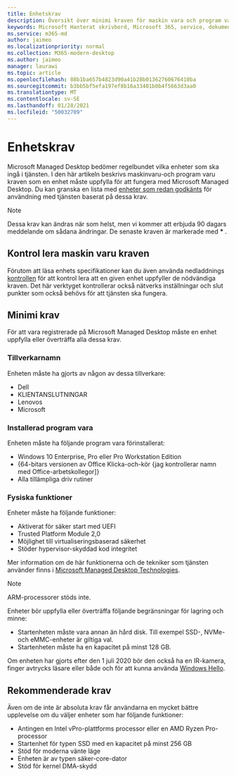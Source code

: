 ```yaml
---
title: Enhetskrav
description: Översikt över minimi kraven för maskin vara och program vara för enheter för att fungera med Microsoft Managed Desktop
keywords: Microsoft Hanterat skrivbord, Microsoft 365, service, dokumentation
ms.service: m365-md
author: jaimeo
ms.localizationpriority: normal
ms.collection: M365-modern-desktop
ms.author: jaimeo
manager: laurawi
ms.topic: article
ms.openlocfilehash: 88b1ba657b4823d90a41b28b01362760676410ba
ms.sourcegitcommit: b3bb5bf5efa197ef8b16a33401b0b4f5663d3aa0
ms.translationtype: MT
ms.contentlocale: sv-SE
ms.lasthandoff: 01/28/2021
ms.locfileid: "50032709"
---
```

# <a name="device-requirements"></a>Enhetskrav

Microsoft Managed Desktop bedömer regelbundet vilka enheter som ska ingå i tjänsten. I den här artikeln beskrivs maskinvaru-och program varu kraven som en enhet måste uppfylla för att fungera med Microsoft Managed Desktop. Du kan granska en lista med [enheter som redan godkänts](device-list.md) för användning med tjänsten baserat på dessa krav.

> [!NOTE]
> Dessa krav kan ändras när som helst, men vi kommer att erbjuda 90 dagars meddelande om sådana ändringar. De senaste kraven är markerade med **\*** . 

## <a name="check-hardware-requirements"></a>Kontrol lera maskin varu kraven

Förutom att läsa enhets specifikationer kan du även använda nedladdnings [kontrollen](../get-ready/readiness-assessment-downloadable.md) för att kontrol lera att en given enhet uppfyller de nödvändiga kraven. Det här verktyget kontrollerar också nätverks inställningar och slut punkter som också behövs för att tjänsten ska fungera.

## <a name="minimum-requirements"></a>Minimi krav

För att vara registrerade på Microsoft Managed Desktop måste en enhet uppfylla eller överträffa alla dessa krav.

### <a name="manufacturer"></a>Tillverkarnamn

Enheten måste ha gjorts av någon av dessa tillverkare:

- Dell
- KLIENTANSLUTNINGAR
- Lenovos
- Microsoft


### <a name="installed-software"></a>Installerad program vara

Enheten måste ha följande program vara förinstallerat:

- Windows 10 Enterprise, Pro eller Pro Workstation Edition
- {64-bitars versionen av Office Klicka-och-kör {jag kontrollerar namn med Office-arbetskollegor]}
- Alla tillämpliga driv rutiner


### <a name="physical-features"></a>Fysiska funktioner

Enheter måste ha följande funktioner:

- Aktiverat för säker start med UEFI 
- Trusted Platform Module 2,0 
- Möjlighet till virtualiseringsbaserad säkerhet 
- Stöder hypervisor-skyddad kod integritet 

Mer information om de här funktionerna och de tekniker som tjänsten använder finns i [Microsoft Managed Desktop Technologies](../intro/technologies.md).

> [!NOTE]
> ARM-processorer stöds inte.

Enheter bör uppfylla eller överträffa följande begränsningar för lagring och minne:

- Startenheten måste vara annan än hård disk. Till exempel SSD-, NVMe-och eMMC-enheter är giltiga val.
- Startenheten måste ha en kapacitet på minst 128 GB.

Om enheten har gjorts efter den 1 juli 2020 bör den också ha en IR-kamera, finger avtrycks läsare eller både och för att kunna använda [Windows Hello](https://docs.microsoft.com/windows-hardware/design/device-experiences/windows-hello-enhanced-sign-in-security).

## <a name="recommended-requirements"></a>Rekommenderade krav

Även om de inte är absoluta krav får användarna en mycket bättre upplevelse om du väljer enheter som har följande funktioner:

- Antingen en Intel vPro-plattforms processor eller en AMD Ryzen Pro-processor
- Startenhet för typen SSD med en kapacitet på minst 256 GB
- Stöd för moderna vänte läge
- Enheten är av typen säker-core-dator
- Stöd för kernel DMA-skydd